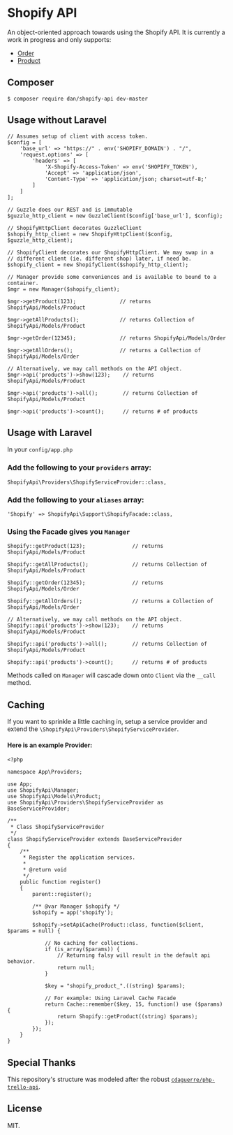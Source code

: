 # Shopify API

An object-oriented approach towards using the Shopify API. It is currently a work in progress and only supports:

* [Order](https://help.shopify.com/api/reference/order)
* [Product](https://help.shopify.com/api/reference/product)

## Composer

    $ composer require dan/shopify-api dev-master
    
## Usage without Laravel

```
// Assumes setup of client with access token.
$config = [
    'base_url' => "https://" . env('SHOPIFY_DOMAIN') . "/",
    'request.options' => [
        'headers' => [
            'X-Shopify-Access-Token' => env('SHOPIFY_TOKEN'),
            'Accept' => 'application/json',
            'Content-Type' => 'application/json; charset=utf-8;'
        ]
    ]
];

// Guzzle does our REST and is immutable
$guzzle_http_client = new GuzzleClient($config['base_url'], $config);

// ShopifyHttpClient decorates GuzzleClient
$shopify_http_client = new ShopifyHttpClient($config, $guzzle_http_client);

// ShopifyClient decorates our ShopifyHttpClient. We may swap in a
// different client (ie. different shop) later, if need be.
$shopify_client = new ShopifyClient($shopify_http_client);

// Manager provide some conveniences and is available to bound to a container.
$mgr = new Manager($shopify_client);

$mgr->getProduct(123);              // returns ShopifyApi/Models/Product

$mgr->getAllProducts();             // returns Collection of ShopifyApi/Models/Product

$mgr->getOrder(12345);              // returns ShopifyApi/Models/Order

$mgr->getAllOrders();               // returns a Collection of ShopifyApi/Models/Order

// Alternatively, we may call methods on the API object.
$mgr->api('products')->show(123);    // returns ShopifyApi/Models/Product

$mgr->api('products')->all();        // returns Collection of ShopifyApi/Models/Product

$mgr->api('products')->count();      // returns # of products
```

## Usage with Laravel

In your `config/app.php`

### Add the following to your `providers` array:

    ShopifyApi\Providers\ShopifyServiceProvider::class,
    
### Add the following to your `aliases` array:

    'Shopify' => ShopifyApi\Support\ShopifyFacade::class,
    
### Using the Facade gives you `Manager`

```
Shopify::getProduct(123);               // returns ShopifyApi/Models/Product

Shopify::getAllProducts();              // returns Collection of ShopifyApi/Models/Product

Shopify::getOrder(12345);               // returns ShopifyApi/Models/Order

Shopify::getAllOrders();                // returns a Collection of ShopifyApi/Models/Order

// Alternatively, we may call methods on the API object.
Shopify::api('products')->show(123);    // returns ShopifyApi/Models/Product

Shopify::api('products')->all();        // returns Collection of ShopifyApi/Models/Product

Shopify::api('products')->count();      // returns # of products
```

Methods called on `Manager` will cascade down onto `Client` via the `__call` method.

## Caching

If you want to sprinkle a little caching in, setup a service provider and extend the `\ShopifyApi\Providers\ShopifyServiceProvider`.

#### Here is an example Provider:

```
<?php

namespace App\Providers;

use App;
use ShopifyApi\Manager;
use ShopifyApi\Models\Product;
use ShopifyApi\Providers\ShopifyServiceProvider as BaseServiceProvider;

/**
 * Class ShopifyServiceProvider
 */
class ShopifyServiceProvider extends BaseServiceProvider
{
    /**
     * Register the application services.
     *
     * @return void
     */
    public function register()
    {
        parent::register();

        /** @var Manager $shopify */
        $shopify = app('shopify');

        $shopify->setApiCache(Product::class, function($client, $params = null) {

            // No caching for collections.
            if (is_array($params)) {
                // Returning falsy will result in the default api behavior.
                return null;
            }
            
            $key = "shopify_product_".((string) $params);

            // For example: Using Laravel Cache Facade
            return Cache::remember($key, 15, function() use ($params) {
                return Shopify::getProduct((string) $params);
            });
        });
    }
}
```

## Special Thanks

This repository's structure was modeled after the robust [`cdaguerre/php-trello-api`](https://github.com/cdaguerre/php-trello-api).

## License

MIT.